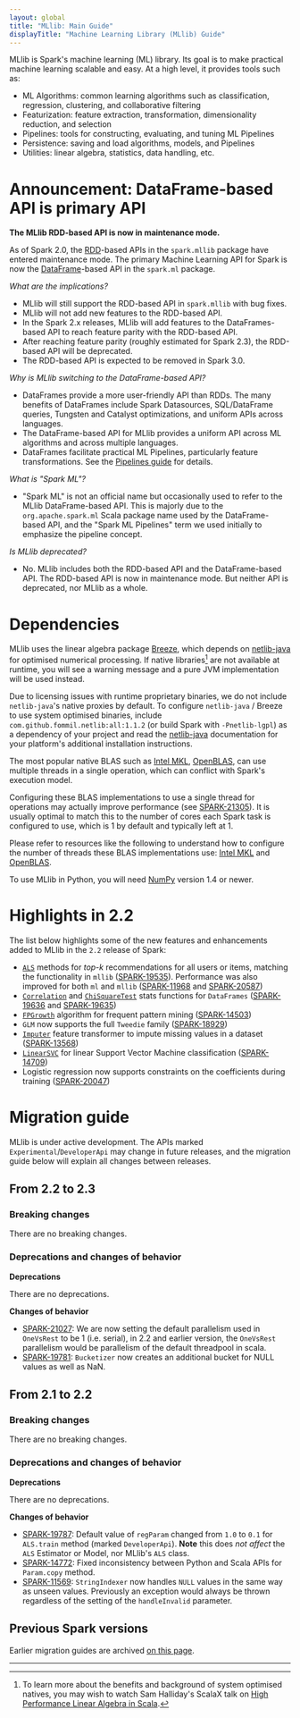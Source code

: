 ```yaml
---
layout: global
title: "MLlib: Main Guide"
displayTitle: "Machine Learning Library (MLlib) Guide"
---
```


MLlib is Spark's machine learning (ML) library.
Its goal is to make practical machine learning scalable and easy.
At a high level, it provides tools such as:

* ML Algorithms: common learning algorithms such as classification, regression, clustering, and collaborative filtering
* Featurization: feature extraction, transformation, dimensionality reduction, and selection
* Pipelines: tools for constructing, evaluating, and tuning ML Pipelines
* Persistence: saving and load algorithms, models, and Pipelines
* Utilities: linear algebra, statistics, data handling, etc.

# Announcement: DataFrame-based API is primary API

**The MLlib RDD-based API is now in maintenance mode.**

As of Spark 2.0, the [RDD](rdd-programming-guide.html#resilient-distributed-datasets-rdds)-based APIs in the `spark.mllib` package have entered maintenance mode.
The primary Machine Learning API for Spark is now the [DataFrame](sql-programming-guide.html)-based API in the `spark.ml` package.

*What are the implications?*

* MLlib will still support the RDD-based API in `spark.mllib` with bug fixes.
* MLlib will not add new features to the RDD-based API.
* In the Spark 2.x releases, MLlib will add features to the DataFrames-based API to reach feature parity with the RDD-based API.
* After reaching feature parity (roughly estimated for Spark 2.3), the RDD-based API will be deprecated.
* The RDD-based API is expected to be removed in Spark 3.0.

*Why is MLlib switching to the DataFrame-based API?*

* DataFrames provide a more user-friendly API than RDDs.  The many benefits of DataFrames include Spark Datasources, SQL/DataFrame queries, Tungsten and Catalyst optimizations, and uniform APIs across languages.
* The DataFrame-based API for MLlib provides a uniform API across ML algorithms and across multiple languages.
* DataFrames facilitate practical ML Pipelines, particularly feature transformations.  See the [Pipelines guide](ml-pipeline.html) for details.

*What is "Spark ML"?*

* "Spark ML" is not an official name but occasionally used to refer to the MLlib DataFrame-based API.
  This is majorly due to the `org.apache.spark.ml` Scala package name used by the DataFrame-based API, 
  and the "Spark ML Pipelines" term we used initially to emphasize the pipeline concept.
  
*Is MLlib deprecated?*

* No. MLlib includes both the RDD-based API and the DataFrame-based API.
  The RDD-based API is now in maintenance mode.
  But neither API is deprecated, nor MLlib as a whole.

# Dependencies

MLlib uses the linear algebra package [Breeze](http://www.scalanlp.org/), which depends on
[netlib-java](https://github.com/fommil/netlib-java) for optimised numerical processing.
If native libraries[^1] are not available at runtime, you will see a warning message and a pure JVM
implementation will be used instead.

Due to licensing issues with runtime proprietary binaries, we do not include `netlib-java`'s native
proxies by default.
To configure `netlib-java` / Breeze to use system optimised binaries, include
`com.github.fommil.netlib:all:1.1.2` (or build Spark with `-Pnetlib-lgpl`) as a dependency of your
project and read the [netlib-java](https://github.com/fommil/netlib-java) documentation for your
platform's additional installation instructions.

The most popular native BLAS such as [Intel MKL](https://software.intel.com/en-us/mkl), [OpenBLAS](http://www.openblas.net), can use multiple threads in a single operation, which can conflict with Spark's execution model.

Configuring these BLAS implementations to use a single thread for operations may actually improve performance (see [SPARK-21305](https://issues.apache.org/jira/browse/SPARK-21305)). It is usually optimal to match this to the number of cores each Spark task is configured to use, which is 1 by default and typically left at 1.

Please refer to resources like the following to understand how to configure the number of threads these BLAS implementations use: [Intel MKL](https://software.intel.com/en-us/articles/recommended-settings-for-calling-intel-mkl-routines-from-multi-threaded-applications) and [OpenBLAS](https://github.com/xianyi/OpenBLAS/wiki/faq#multi-threaded).

To use MLlib in Python, you will need [NumPy](http://www.numpy.org) version 1.4 or newer.

[^1]: To learn more about the benefits and background of system optimised natives, you may wish to
    watch Sam Halliday's ScalaX talk on [High Performance Linear Algebra in Scala](http://fommil.github.io/scalax14/#/).

# Highlights in 2.2

The list below highlights some of the new features and enhancements added to MLlib in the `2.2`
release of Spark:

* [`ALS`](ml-collaborative-filtering.html) methods for _top-k_ recommendations for all
 users or items, matching the functionality in `mllib`
 ([SPARK-19535](https://issues.apache.org/jira/browse/SPARK-19535)).
 Performance was also improved for both `ml` and `mllib`
 ([SPARK-11968](https://issues.apache.org/jira/browse/SPARK-11968) and
 [SPARK-20587](https://issues.apache.org/jira/browse/SPARK-20587))
* [`Correlation`](ml-statistics.html#correlation) and
 [`ChiSquareTest`](ml-statistics.html#hypothesis-testing) stats functions for `DataFrames`
 ([SPARK-19636](https://issues.apache.org/jira/browse/SPARK-19636) and
 [SPARK-19635](https://issues.apache.org/jira/browse/SPARK-19635))
* [`FPGrowth`](ml-frequent-pattern-mining.html#fp-growth) algorithm for frequent pattern mining
 ([SPARK-14503](https://issues.apache.org/jira/browse/SPARK-14503))
* `GLM` now supports the full `Tweedie` family
 ([SPARK-18929](https://issues.apache.org/jira/browse/SPARK-18929))
* [`Imputer`](ml-features.html#imputer) feature transformer to impute missing values in a dataset
 ([SPARK-13568](https://issues.apache.org/jira/browse/SPARK-13568))
* [`LinearSVC`](ml-classification-regression.html#linear-support-vector-machine)
 for linear Support Vector Machine classification
 ([SPARK-14709](https://issues.apache.org/jira/browse/SPARK-14709))
* Logistic regression now supports constraints on the coefficients during training
 ([SPARK-20047](https://issues.apache.org/jira/browse/SPARK-20047))

# Migration guide

MLlib is under active development.
The APIs marked `Experimental`/`DeveloperApi` may change in future releases,
and the migration guide below will explain all changes between releases.

## From 2.2 to 2.3

### Breaking changes

There are no breaking changes.

### Deprecations and changes of behavior

**Deprecations**

There are no deprecations.

**Changes of behavior**

* [SPARK-21027](https://issues.apache.org/jira/browse/SPARK-21027):
 We are now setting the default parallelism used in `OneVsRest` to be 1 (i.e. serial), in 2.2 and earlier version,
 the `OneVsRest` parallelism would be parallelism of the default threadpool in scala.
* [SPARK-19781](https://issues.apache.org/jira/browse/SPARK-19781):
 `Bucketizer` now creates an additional bucket for NULL values as well as NaN.

## From 2.1 to 2.2

### Breaking changes

There are no breaking changes.

### Deprecations and changes of behavior

**Deprecations**

There are no deprecations.

**Changes of behavior**

* [SPARK-19787](https://issues.apache.org/jira/browse/SPARK-19787):
 Default value of `regParam` changed from `1.0` to `0.1` for `ALS.train` method (marked `DeveloperApi`).
 **Note** this does _not affect_ the `ALS` Estimator or Model, nor MLlib's `ALS` class.
* [SPARK-14772](https://issues.apache.org/jira/browse/SPARK-14772):
 Fixed inconsistency between Python and Scala APIs for `Param.copy` method.
* [SPARK-11569](https://issues.apache.org/jira/browse/SPARK-11569):
 `StringIndexer` now handles `NULL` values in the same way as unseen values. Previously an exception
 would always be thrown regardless of the setting of the `handleInvalid` parameter.
  
## Previous Spark versions

Earlier migration guides are archived [on this page](ml-migration-guides.html).

---
